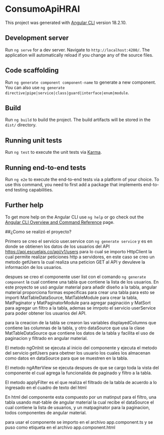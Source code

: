 # ConsumoApiHRAI

This project was generated with [Angular CLI](https://github.com/angular/angular-cli) version 18.2.10.

## Development server

Run `ng serve` for a dev server. Navigate to `http://localhost:4200/`. The application will automatically reload if you change any of the source files.

## Code scaffolding

Run `ng generate component component-name` to generate a new component. You can also use `ng generate directive|pipe|service|class|guard|interface|enum|module`.

## Build

Run `ng build` to build the project. The build artifacts will be stored in the `dist/` directory.

## Running unit tests

Run `ng test` to execute the unit tests via [Karma](https://karma-runner.github.io).

## Running end-to-end tests

Run `ng e2e` to execute the end-to-end tests via a platform of your choice. To use this command, you need to first add a package that implements end-to-end testing capabilities.

## Further help

To get more help on the Angular CLI use `ng help` or go check out the [Angular CLI Overview and Command Reference](https://angular.dev/tools/cli) page.

##¿Como se realizó el proyecto?

Primero se creo el servicio user.service con `ng generate service` y es en donde se obtienen los datos de los usuarios del API https://api.escuelajs.co/api/v1/users para lo cual se importo HttpClient la cual permite realizar peticiones http a servidores, en este caso se creo un metodo getUsers la cual realiza una peticion GET al API y devuleve la información de los usuarios.

despues se creo el componente user list con el comando `ng generate component` la cual contiene una tabla que contiene la lista de los usuarios. En este proyecto se usó angular material para añadir diseño a la tabla, angular material proporciona formas especificas para crear una tabla para esto se importi MatTableDataSource, MatTableModule para crear la tabla, MatPaginator y MatPaginatorModule para agregar paginación y MatSort para agregar un filtro a la tabla, ademas se imrpoto el servicio userService para poder obtener los usuarios del API.

para la creacion de la tabla se crearon las variables displayedColumns que contiene las columnas de la tabla, y otro dataSource que usa la clase MatTableDataSource que contiene los datos de la tabla y facilita el uso de paginacion y filtrado en angular material.

El metodo ngOnInit se ejecuta al inicio del componente y ejecuta el metodo del servicio getUsers para obetner los usuario los cuales los almacenan como datos en dataSource para que se muestren en la tabla.

El metodo ngAfterView se ejecuta despues de que se cargo toda la vista del componente el cual agrega la funcionalida de paginado y filtro a la tabla.

El metodo applyFilter es el que realiza el filtrado de la tabla de acuerdo a lo ingresado en el cuadro de texto del html

En html del componente esta compuesto por un matinput para el filtro, una tabla usando mat-table de angular material la cual recibe el dataSource el cual contiene la lista de usuarios, y un matpaginator para la paginacion, todos componentes de angular material.

para usar el componente se importo en el archivo app.component.ts y se puso como etiqueta en el archivo app.component.html


